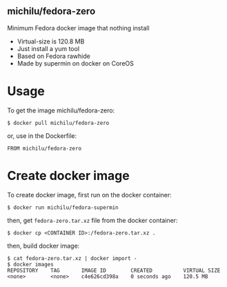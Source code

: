 michilu/fedora-zero
---

Minimum Fedora docker image that nothing install

* Virtual-size is 120.8 MB
* Just install a yum tool
* Based on Fedora rawhide
* Made by supermin on docker on CoreOS

# Usage

To get the image michilu/fedora-zero:

    $ docker pull michilu/fedora-zero

or, use in the Dockerfile:

    FROM michilu/fedora-zero

# Create docker image

To create docker image, first run on the docker container:

    $ docker run michilu/fedora-supermin

then, get `fedora-zero.tar.xz` file from the docker container:

    $ docker cp <CONTAINER ID>:/fedora-zero.tar.xz .

then, build docker image:

    $ cat fedora-zero.tar.xz | docker import -
    $ docker images
    REPOSITORY    TAG       IMAGE ID        CREATED          VIRTUAL SIZE
    <none>        <none>    c4e626cd398a    0 seconds ago    120.5 MB
